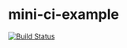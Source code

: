 # mini-ci-example

[![Build Status](https://travis-ci.com/s1910595005/mini-ci-example.svg?branch=main)](https://travis-ci.com/s1910595005/mini-ci-example)
